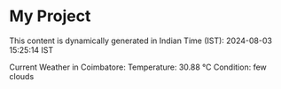 # My Project

This content is dynamically generated in Indian Time (IST): 2024-08-03 15:25:14 IST


Current Weather in Coimbatore:
Temperature: 30.88 °C
Condition: few clouds
